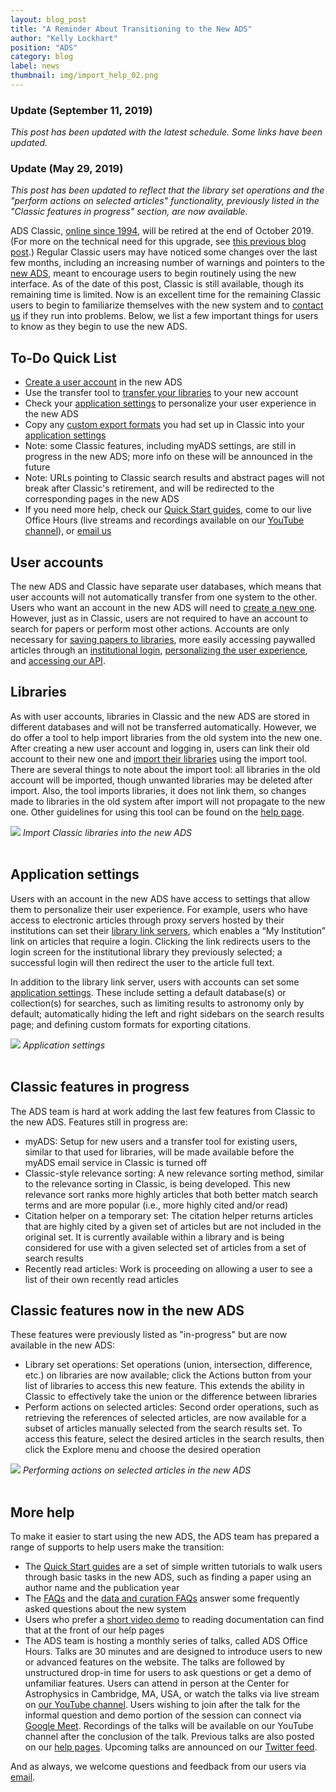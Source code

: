 ```yaml
---
layout: blog_post
title: "A Reminder About Transitioning to the New ADS"
author: "Kelly Lockhart"
position: "ADS"
category: blog
label: news
thumbnail: img/import_help_02.png
---
```


### Update (September 11, 2019)
*This post has been updated with the latest schedule. Some links have been updated.*

### Update (May 29, 2019)
*This post has been updated to reflect that the library set operations and the "perform actions on selected articles" functionality, previously listed in the "Classic features in progress" section, are now available.*

ADS Classic, [online since 1994](https://ui.adsabs.harvard.edu/about/history/), will be retired at the end of October 2019. (For more on the technical need for this upgrade, see [this previous blog post](http://adsabs.github.io/blog/technical).) Regular Classic users may have noticed some changes over the last few months, including an increasing number of warnings and pointers to the [new ADS](https://ui.adsabs.harvard.edu/), meant to encourage users to begin routinely using the new interface. As of the date of this post, Classic is still available, though its remaining time is limited. Now is an excellent time for the remaining Classic users to begin to familiarize themselves with the new system and to [contact us](mailto:adshelp@cfa.harvard.edu) if they run into problems. Below, we list a few important things for users to know as they begin to use the new ADS.

## To-Do Quick List
- [Create a user account](https://ui.adsabs.harvard.edu/user/account/register) in the new ADS
- Use the transfer tool to [transfer your libraries](https://adsabs.github.io/help/libraries/legacy-importing) to your new account
- Check your [application settings](https://ui.adsabs.harvard.edu/user/settings/application) to personalize your user experience in the new ADS
- Copy any [custom export formats](https://adsabs.github.io/help/actions/export) you had set up in Classic into your [application settings](https://ui.adsabs.harvard.edu/user/settings/application)
- Note: some Classic features, including myADS settings, are still in progress in the new ADS; more info on these will be announced in the future
- Note: URLs pointing to Classic search results and abstract pages will not break after Classic's retirement, and will be redirected to the corresponding pages in the new ADS
- If you need more help, check our [Quick Start guides](https://adsabs.github.io/help/quickstart), come to our live Office Hours (live streams and recordings available on our [YouTube channel](https://www.youtube.com/watch?v=QVewqgjUCJI)), or [email us](mailto:adshelp@cfa.harvard.edu)

## User accounts
The new ADS and Classic have separate user databases, which means that user accounts will not automatically transfer from one system to the other. Users who want an account in the new ADS will need to [create a new one](https://ui.adsabs.harvard.edu/user/account/register). However, just as in Classic, users are not required to have an account to search for papers or perform most other actions. Accounts are only necessary for [saving papers to libraries](https://adsabs.github.io/help/libraries/creating-libraries), more easily accessing paywalled articles through an [institutional login](https://adsabs.github.io/help/userpreferences/library-servers), [personalizing the user experience](http://adsabs.github.io/blog/updates2#application-settings), and [accessing our API](https://github.com/adsabs/adsabs-dev-api). 

## Libraries
As with user accounts, libraries in Classic and the new ADS are stored in different databases and will not be transferred automatically. However, we do offer a tool to help import libraries from the old system into the new one. After creating a new user account and logging in, users can link their old account to their new one and [import their libraries](https://adsabs.github.io/help/libraries/legacy-importing) using the import tool. There are several things to note about the import tool: all libraries in the old account will be imported, though unwanted libraries may be deleted after import. Also, the tool imports libraries, it does not link them, so changes made to libraries in the old system after import will not propagate to the new one. Other guidelines for using this tool can be found on the [help page](https://adsabs.github.io/help/libraries/legacy-importing).

<div class="text-center">
    <img class="img-thumbnail" src="{{ site.baseurl }}/img/import_help_02.png" />
<em>Import Classic libraries into the new ADS</em>
</div>
<br>

## Application settings
Users with an account in the new ADS have access to settings that allow them to personalize their user experience. For example, users who have access to electronic articles through proxy servers hosted by their institutions can set their [library link servers](https://adsabs.github.io/help/userpreferences/library-servers), which enables a “My Institution” link on articles that require a login. Clicking the link redirects users to the login screen for the institutional library they previously selected; a successful login will then redirect the user to the article full text.

In addition to the library link server, users with accounts can set some [application settings](https://ui.adsabs.harvard.edu/user/settings/application). These include setting a default database(s) or collection(s) for searches, such as limiting results to astronomy only by default; automatically hiding the left and right sidebars on the search results page; and defining custom formats for exporting citations.

<div class="text-center">
    <img class="img-thumbnail" src="{{ site.baseurl }}/blog/images/blog_2019_02_13_application-settings.png" />
<em>Application settings</em>
</div>
<br>

## Classic features in progress
The ADS team is hard at work adding the last few features from Classic to the new ADS. Features still in progress are:

- myADS: Setup for new users and a transfer tool for existing users, similar to that used for libraries, will be made available before the myADS email service in Classic is turned off
- Classic-style relevance sorting: A new relevance sorting method, similar to the relevance sorting in Classic, is being developed. This new relevance sort ranks more highly articles that both better match search terms and are more popular (i.e., more highly cited and/or read)
- Citation helper on a temporary set: The citation helper returns articles that are highly cited by a given set of articles but are not included in the original set. It is currently available within a library and is being considered for use with a given selected set of articles from a set of search results
- Recently read articles: Work is proceeding on allowing a user to see a list of their own recently read articles

## Classic features now in the new ADS
These features were previously listed as "in-progress" but are now available in the new ADS:
- Library set operations: Set operations (union, intersection, difference, etc.) on libraries are now available; click the Actions button from your list of libraries to access this new feature. This extends the ability in Classic to effectively take the union or the difference between libraries
- Perform actions on selected articles: Second order operations, such as retrieving the references of selected articles, are now available for a subset of articles manually selected from the search results set. To access this feature, select the desired articles in the search results, then click the Explore menu and choose the desired operation

<div class="text-center">
    <img class="img-thumbnail" src="{{ site.baseurl }}/blog/images/blog_2019_04_11_perform-actions-on-selected_newADS.gif" />
<em>Performing actions on selected articles in the new ADS</em>
</div>
<br>

## More help
To make it easier to start using the new ADS, the ADS team has prepared a range of supports to help users make the transition:

- The [Quick Start guides](https://adsabs.github.io/help/quickstart) are a set of simple written tutorials to walk users through basic tasks in the new ADS, such as finding a paper using an author name and the publication year
- The [FAQs](http://adsabs.github.io/help/faq/) and the [data and curation FAQs](http://adsabs.github.io/help/data_faq/) answer some frequently asked questions about the new system
- Users who prefer a [short video demo](http://adsabs.github.io/help/) to reading documentation can find that at the front of our help pages
- The ADS team is hosting a monthly series of talks, called ADS Office Hours. Talks are 30 minutes and are designed to introduce users to new or advanced features on the website. The talks are followed by unstructured drop-in time for users to ask questions or get a demo of unfamiliar features. Users can attend in person at the Center for Astrophysics in Cambridge, MA, USA, or watch the talks via live stream on [our YouTube channel](https://www.youtube.com/user/nasaads). Users wishing to join after the talk for the informal question and demo portion of the session can connect via [Google Meet](http://bit.ly/ADS_Office_Hours). Recordings of the talks will be available on our YouTube channel after the conclusion of the talk. Previous talks are also posted on our [help pages](http://adsabs.github.io/help/videos). Upcoming talks are announced on our [Twitter feed](https://twitter.com/adsabs).

And as always, we welcome questions and feedback from our users via [email](mailto:adshelp@cfa.harvard.edu).

